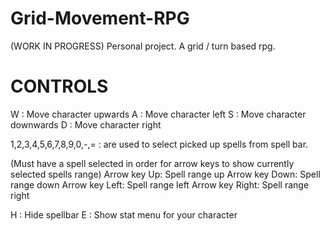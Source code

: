 # Grid-Movement-RPG
(WORK IN PROGRESS)  Personal project.
A grid / turn based rpg. 

# CONTROLS
W : Move character upwards
A : Move character left
S : Move character downwards
D : Move character right

1,2,3,4,5,6,7,8,9,0,-,=  : are used to select picked up spells from spell bar.

(Must have a spell selected in order for arrow keys to show currently selected spells range)
Arrow key Up:     Spell range up
Arrow key Down:   Spell range down
Arrow key Left:   Spell range left
Arrow key Right:  Spell range right

H : Hide spellbar
E : Show stat menu for your character
